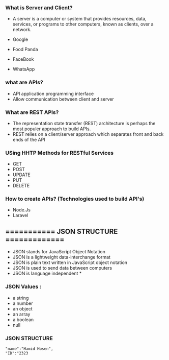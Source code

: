 ### What is Server and Client?

- A server is a computer or system that provides resources, data, services, or programs to other computers, known as clients, over a network.

- Google
- Food Panda
- FaceBook
- WhatsApp

### what are APIs?

- API application programming interface
- Allow communication between client and server

### What are REST APIs?

- The representation state transfer (REST) architecture is perhaps the most populer approach to build APIs.
- REST relies on a client/server approach which separates front and back ends of the API

### USing HHTP Methods for RESTful Services

- GET
- POST
- UPDATE
- PUT
- DELETE

### How to create APIs? (Technologies used to build API's)

- Node.Js
- Laravel

## =========== JSON STRUCTURE =============

- JSON stands for JavaScript Object Notation
- JSON is a lightweight data-interchange format
- JSON is plain text written in JavaScript object notation
- JSON is used to send data between computers
- JSON is language independent \*

### JSON Values :

- a string
- a number
- an object
- an array
- a boolean
- null

### JSON STRUCTURE

```
"name":"Hamid Hosen",
"ID":"2323
```
